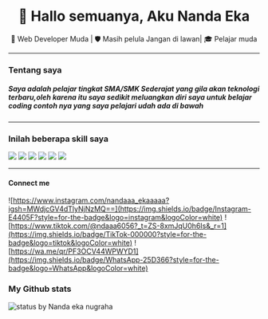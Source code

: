 

<h1 align="center">👋 Hallo semuanya, Aku Nanda Eka</h1>

<p align="center">
  🚀 Web Developer Muda | 🛡 Masih pelula Jangan di lawan| 🎓 Pelajar muda 
</p>

---

### Tentang saya

##### Saya adalah pelajar tingkat SMA/SMK Sederajat yang gila akan teknologi terbaru,oleh karena itu saya sedikit meluangkan diri saya untuk belajar coding contoh nya yang saya pelajari udah ada di bawah


----

### Inilah beberapa skill saya 

<img src="https://img.shields.io/badge/ChatGPT-74aa9c?style=for-the-badge&logo=openai&logoColor=white" /> <img src="https://img.shields.io/badge/ngrok-140648?style=for-the-badge&logo=Ngrok&logoColor=white" /> <img src="https://img.shields.io/badge/C%2B%2B-00599C?style=for-the-badge&logo=c%2B%2B&logoColor=white" /> <img src="https://img.shields.io/badge/CSS3-1572B6?style=for-the-badge&logo=css3&logoColor=white" />
<img src="https://img.shields.io/badge/HTML5-E34F26?style=for-the-badge&logo=html5&logoColor=white" />
<img src="https://img.shields.io/badge/PHP-777BB4?style=for-the-badge&logo=php&logoColor=white" />

-------

#### Connect me

![https://www.instagram.com/nandaaa_ekaaaaa?igsh=MWdjcGV4dTlyNjNzMQ==](https://img.shields.io/badge/Instagram-E4405F?style=for-the-badge&logo=instagram&logoColor=white)  ![https://www.tiktok.com/@ndaaa6056?_t=ZS-8xmJqU0h6Is&_r=1](https://img.shields.io/badge/TikTok-000000?style=for-the-badge&logo=tiktok&logoColor=white)       ![https://wa.me/qr/PF3OCV44WPWYD1](https://img.shields.io/badge/WhatsApp-25D366?style=for-the-badge&logo=WhatsApp&logoColor=white)


### My Github stats
![status by Nanda eka nugraha](https://github-readme-stats.vercel.app/api?username=anuraghazra&show_icons=true)

